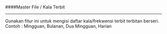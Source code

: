 ####Master File / Kala Terbit
<hr>
Gunakan fitur ini untuk mengisi daftar kala/frekwensi terbit terbitan berseri.
Contoh : Mingguan, Bulanan, Dua Mingguan, Harian
